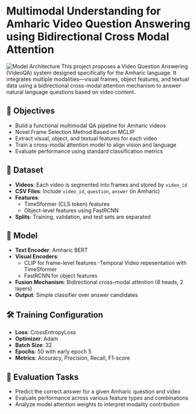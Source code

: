 # Multimodal Understanding for Amharic Video Question Answering using Bidirectional Cross Modal Attention
![Model Architecture](image/arch.png)
This project proposes a Video Question Answering (VideoQA) system designed specifically for the Amharic language. It integrates multiple modalities—visual frames, object features, and textual data using a bidirectional cross-modal attention mechanism to answer natural language questions based on video content.

## 🎯 Objectives

- Build a functional multimodal QA pipeline for Amharic videos
- Novel Frame Selection Method Based on MCLIP
- Extract visual, object, and textual features for each video
- Train a cross-modal attention model to align vision and language
- Evaluate performance using standard classification metrics

## 📁 Dataset

- **Videos**: Each video is segmented into frames and stored by `video_id`
- **CSV Files**: Include `video_id`, `question`, `answer` (in Amharic)
- **Features**:
  - TimeSformer (CLS token) features
  - Object-level features using FastRCNN
- **Splits**: Training, validation, and test sets are separated

## 🧠 Model

- **Text Encoder**: Amharic BERT
- **Visual Encoders**:
  - CLIP for frame-level features
  -Temporal Video repesentation with TimeSformer
  - FastRCNN for object features
- **Fusion Mechanism**: Bidirectional cross-modal attention (8 heads, 2 layers)
- **Output**: Simple classifier over answer candidates

## 🛠 Training Configuration

- **Loss**: CrossEntropyLoss
- **Optimizer**: Adam
- **Batch Size**: 32
- **Epochs**: 50 with early epoch 5
- **Metrics**: Accuracy, Precision, Recall, F1-score

## 🧪 Evaluation Tasks

- Predict the correct answer for a given Amharic question and video
- Evaluate performance across various feature types and combinations
- Analyze model attention weights to interpret modality contribution




